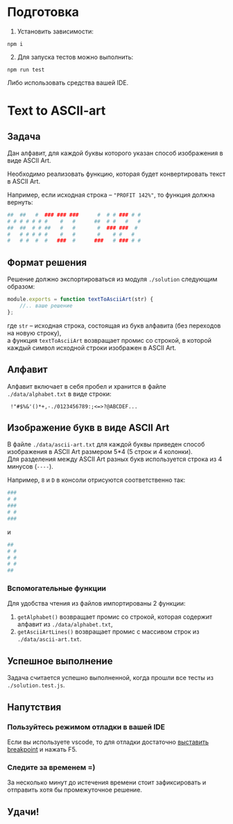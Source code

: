 # Подготовка

1. Установить зависимости:

```
npm i
```

2. Для запуска тестов можно выполнить:

```
npm run test
```

Либо использовать средства вашей IDE.

# Text to ASCII-art

## Задача

Дан алфавит, для каждой буквы которого указан способ изображения в виде ASCII Art.

Необходимо реализовать функцию, которая будет конвертировать текст в ASCII Art.

Например, если исходная строка – `"PROFIT 142%"`, то функция должна вернуть:

```sh
##  ##   #  ### ### ###      #  # # ### # # 
# # # # # # #    #   #      ##  # #   #   # 
##  ##  # # ##   #   #       #  ### ###  #  
#   # # # # #    #   #       #    # #   #   
#   # #  #  #   ###  #      ###   # ### # # 
```

## Формат решения

Решение должно экспортироваться из модуля `./solution` следующим образом:

```js
module.exports = function textToAsciiArt(str) {
    //.. ваше решение
};
```

где `str` – исходная строка, состоящая из букв алфавита (без переходов на новую строку),  
а функция `textToAsciiArt` возвращает промис со строкой, в которой каждый символ исходной строки изображен в ASCII Art.

## Алфавит

Алфавит включает в себя пробел и хранится в файле `./data/alphabet.txt` в виде строки:

```
 !"#$%&'()*+,-./0123456789:;<=>?@ABCDEF...
```

## Изображение букв в виде ASCII Art

В файле `./data/ascii-art.txt` для каждой буквы приведен способ изображения в ASCII Art размером 5\*4 (5 строк и 4 колонки).  
Для разделения между ASCII Art разных букв используется строка из 4 минусов (`----`).

Например, `8` и `D` в консоли отрисуются соответственно так:

```sh
###
# #
###
# #
###
```

и

```sh
##
# #
# #
# #
##
```

### Вспомогательные функции

Для удобства чтения из файлов импортированы 2 функции:

1. `getAlphabet()` возвращает промис со строкой, которая содержит алфавит из `./data/alphabet.txt`,
2. `getAsciiArtLines()` возвращает промис с массивом строк из `./data/ascii-art.txt`.

## Успешное выполнение

Задача считается успешно выполненной, когда прошли все тесты из `./solution.test.js`.

## Напутствия

### Пользуйтесь режимом отладки в вашей IDE

Если вы используете vscode, то для отладки достаточно [выставить breakpoint](https://code.visualstudio.com/docs/editor/debugging) и нажать F5.

### Следите за временем =)

За несколько минут до истечения времени стоит зафиксировать и отправить хотя бы промежуточное решение.

## Удачи!
